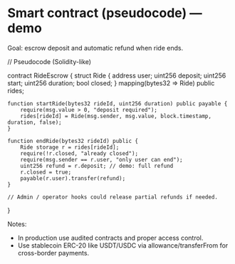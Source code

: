 # Smart contract (pseudocode) — demo

Goal: escrow deposit and automatic refund when ride ends.

// Pseudocode (Solidity-like)

contract RideEscrow {
    struct Ride { address user; uint256 deposit; uint256 start; uint256 duration; bool closed; }
    mapping(bytes32 => Ride) public rides;

    function startRide(bytes32 rideId, uint256 duration) public payable {
        require(msg.value > 0, "deposit required");
        rides[rideId] = Ride(msg.sender, msg.value, block.timestamp, duration, false);
    }

    function endRide(bytes32 rideId) public {
        Ride storage r = rides[rideId];
        require(!r.closed, "already closed");
        require(msg.sender == r.user, "only user can end");
        uint256 refund = r.deposit; // demo: full refund
        r.closed = true;
        payable(r.user).transfer(refund);
    }

    // Admin / operator hooks could release partial refunds if needed.
}

Notes:
- In production use audited contracts and proper access control.
- Use stablecoin ERC-20 like USDT/USDC via allowance/transferFrom for cross-border payments.
